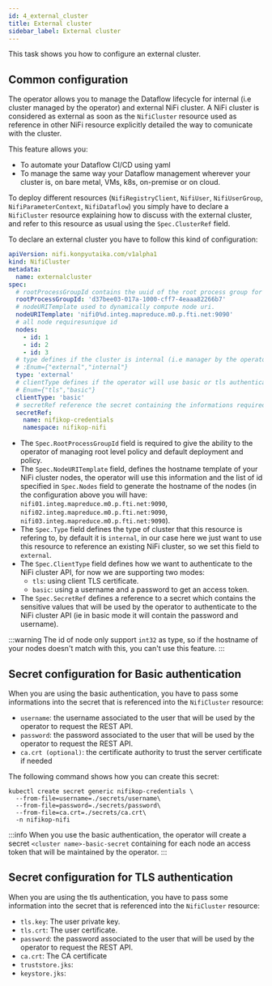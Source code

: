 ```yaml
---
id: 4_external_cluster
title: External cluster
sidebar_label: External cluster
---
```


This task shows you how to configure an external cluster.

## Common configuration

The operator allows you to manage the Dataflow lifecycle for internal (i.e cluster managed by the operator) and external NiFi cluster.
A NiFi cluster is considered as external as soon as the `NifiCluster` resource used as reference in other NiFi resource explicitly detailed the way to comunicate with the cluster.

This feature allows you:

- To automate your Dataflow CI/CD using yaml
- To manage the same way your Dataflow management wherever your cluster is, on bare metal, VMs, k8s, on-premise or on cloud.

To deploy different resources (`NifiRegistryClient`, `NifiUser`, `NifiUserGroup`, `NifiParameterContext`, `NifiDataflow`) you simply have to declare a `NifiCluster` resource explaining how to discuss with the external cluster, and refer to this resource as usual using the `Spec.ClusterRef` field.

To declare an external cluster you have to follow this kind of configuration:

```yaml
apiVersion: nifi.konpyutaika.com/v1alpha1
kind: NifiCluster
metadata:
  name: externalcluster
spec:
  # rootProcessGroupId contains the uuid of the root process group for this cluster.
  rootProcessGroupId: 'd37bee03-017a-1000-cff7-4eaaa82266b7'
  # nodeURITemplate used to dynamically compute node uri.
  nodeURITemplate: 'nifi0%d.integ.mapreduce.m0.p.fti.net:9090'
  # all node requiresunique id
  nodes:
    - id: 1
    - id: 2
    - id: 3
  # type defines if the cluster is internal (i.e manager by the operator) or external.
  # :Enum={"external","internal"}
  type: 'external'
  # clientType defines if the operator will use basic or tls authentication to query the NiFi cluster.
  # Enum={"tls","basic"}
  clientType: 'basic'
  # secretRef reference the secret containing the informations required to authenticate to the cluster.
  secretRef:
    name: nifikop-credentials
    namespace: nifikop-nifi
```

- The `Spec.RootProcessGroupId` field is required to give the ability to the operator of managing root level policy and default deployment and policy.
- The `Spec.NodeURITemplate` field, defines the hostname template of your NiFi cluster nodes, the operator will use this information and the list of id specified in `Spec.Nodes` field to generate the hostname of the nodes (in the configuration above you will have: `nifi01.integ.mapreduce.m0.p.fti.net:9090`, `nifi02.integ.mapreduce.m0.p.fti.net:9090`, `nifi03.integ.mapreduce.m0.p.fti.net:9090`).
- The `Spec.Type` field defines the type of cluster that this resource is refering to, by default it is `internal`, in our case here we just want to use this resource to reference an existing NiFi cluster, so we set this field to `external`.
- The `Spec.ClientType` field defines how we want to authenticate to the NiFi cluster API, for now we are supporting two modes:
  - `tls`: using client TLS certificate.
  - `basic`: using a username and a password to get an access token.
- The `Spec.SecretRef` defines a reference to a secret which contains the sensitive values that will be used by the operator to authenticate to the NiFi cluster API (ie in basic mode it will contain the password and username).

:::warning
The id of node only support `int32` as type, so if the hostname of your nodes doesn't match with this, you can't use this feature.
:::

## Secret configuration for Basic authentication

When you are using the basic authentication, you have to pass some informations into the secret that is referenced into the `NifiCluster` resource:

- `username`: the username associated to the user that will be used by the operator to request the REST API.
- `password`: the password associated to the user that will be used by the operator to request the REST API.
- `ca.crt (optional)`: the certificate authority to trust the server certificate if needed

The following command shows how you can create this secret:

```console
kubectl create secret generic nifikop-credentials \
  --from-file=username=./secrets/username\
  --from-file=password=./secrets/password\
  --from-file=ca.crt=./secrets/ca.crt\
  -n nifikop-nifi
```

:::info
When you use the basic authentication, the operator will create a secret `<cluster name>-basic-secret` containing for each node an access token that will be maintained by the operator.
:::

## Secret configuration for TLS authentication

When you are using the tls authentication, you have to pass some information into the secret that is referenced into the `NifiCluster` resource:

- `tls.key`: The user private key.
- `tls.crt`: The user certificate.
- `password`: the password associated to the user that will be used by the operator to request the REST API.
- `ca.crt`: The CA certificate
- `truststore.jks`:
- `keystore.jks`:
